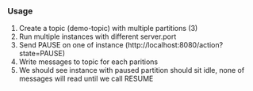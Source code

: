 ### Usage
1) Create a topic (demo-topic) with multiple partitions (3)
2) Run multiple instances with different server.port
3) Send PAUSE on one of instance (http://localhost:8080/action?state=PAUSE)
4) Write messages to topic for each paritions
5) We should see instance with paused partition should sit idle, none of messages will read until we call RESUME

